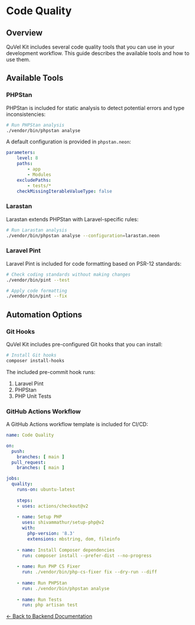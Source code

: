 # Code Quality

## Overview

QuVel Kit includes several code quality tools that you can use in your development workflow. This guide describes the available tools and how to use them.

## Available Tools

### PHPStan

PHPStan is included for static analysis to detect potential errors and type inconsistencies:

```bash
# Run PHPStan analysis
./vendor/bin/phpstan analyse
```

A default configuration is provided in `phpstan.neon`:

```yaml
parameters:
    level: 8
    paths:
        - app
        - Modules
    excludePaths:
        - tests/*
    checkMissingIterableValueType: false
```

### Larastan

Larastan extends PHPStan with Laravel-specific rules:

```bash
# Run Larastan analysis
./vendor/bin/phpstan analyse --configuration=larastan.neon
```

### Laravel Pint

Laravel Pint is included for code formatting based on PSR-12 standards:

```bash
# Check coding standards without making changes
./vendor/bin/pint --test

# Apply code formatting
./vendor/bin/pint --fix
```

## Automation Options

### Git Hooks

QuVel Kit includes pre-configured Git hooks that you can install:

```bash
# Install Git hooks
composer install-hooks
```

The included pre-commit hook runs:

1. Laravel Pint
2. PHPStan
3. PHP Unit Tests

### GitHub Actions Workflow

A GitHub Actions workflow template is included for CI/CD:

```yaml
name: Code Quality

on:
  push:
    branches: [ main ]
  pull_request:
    branches: [ main ]

jobs:
  quality:
    runs-on: ubuntu-latest
    
    steps:
    - uses: actions/checkout@v2
    
    - name: Setup PHP
      uses: shivammathur/setup-php@v2
      with:
        php-version: '8.3'
        extensions: mbstring, dom, fileinfo
    
    - name: Install Composer dependencies
      run: composer install --prefer-dist --no-progress
    
    - name: Run PHP CS Fixer
      run: ./vendor/bin/php-cs-fixer fix --dry-run --diff
    
    - name: Run PHPStan
      run: ./vendor/bin/phpstan analyse
    
    - name: Run Tests
      run: php artisan test
```

[← Back to Backend Documentation](./README.md)
